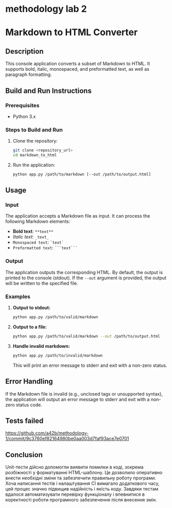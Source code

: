 # methodology lab 2
# Markdown to HTML Converter

## Description
This console application converts a subset of Markdown to HTML. It supports bold, italic, monospaced, and preformatted text, as well as paragraph formatting.

## Build and Run Instructions

### Prerequisites
- Python 3.x

### Steps to Build and Run
1. Clone the repository:
    ```sh
    git clone <repository_url>
    cd markdown_to_html
    ```

2. Run the application:
    ```sh
    python app.py /path/to/markdown [--out /path/to/output.html]
    ```

## Usage

### Input
The application accepts a Markdown file as input. It can process the following Markdown elements:
- **Bold text**: `**text**`
- _Italic text_: `_text_`
- `Monospaced text`: `` `text` ``
- ``` Preformatted text ```: ```` ```text``` ````

### Output
The application outputs the corresponding HTML. By default, the output is printed to the console (stdout). If the `--out` argument is provided, the output will be written to the specified file.

### Examples

1. **Output to stdout:**
    ```sh
    python app.py /path/to/valid/markdown
    ```

2. **Output to a file:**
    ```sh
    python app.py /path/to/valid/markdown --out /path/to/output.html
    ```

3. **Handle invalid markdown:**
    ```sh
    python app.py /path/to/invalid/markdown
    ```
    This will print an error message to stderr and exit with a non-zero status.

## Error Handling
If the Markdown file is invalid (e.g., unclosed tags or unsupported syntax), the application will output an error message to stderr and exit with a non-zero status code.

## Tests failed
https://github.com/a42b/methodology-1/commit/9c3760ef82164980be0aa003d7faf93ace7e0701
## Conclusion
Unit-тести дійсно допомогли виявити помилки в коді, зокрема розбіжності у форматуванні HTML-шаблону. Це дозволило оперативно внести необхідні зміни та забезпечити правильну роботу програми. Хоча написання тестів і налаштування CI вимагало додаткового часу, цей процес значно підвищив надійність і якість коду. Завдяки тестам вдалося автоматизувати перевірку функціоналу і впевнитися в коректності роботи програмного забезпечення після внесення змін.
